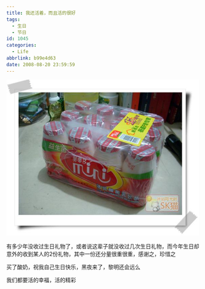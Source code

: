 ```yaml
---
title: 我还活着，而且活的很好
tags:
  - 生日
  - 节日
id: 1045
categories:
  - Life
abbrlink: b99e4d63
date: 2008-08-20 23:59:59
---
```


![](/images/2008/08/20_200808191107057751_6519.jpg)

有多少年没收过生日礼物了，或者说这辈子就没收过几次生日礼物，而今年生日却意外的收到某人的2份礼物，其中一份还分量很重很重，感谢之，珍惜之

买了酸奶，祝我自己生日快乐，黑夜来了，黎明还会远么

我们都要活的幸福，活的精彩
